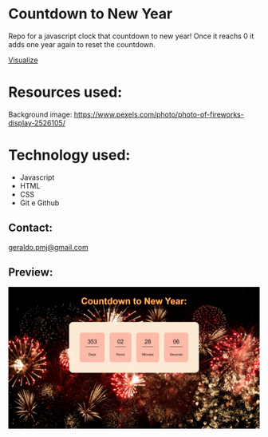 # Countdown to New Year
Repo for a javascript clock that countdown to new year! Once it reachs 0 it adds one year again to reset the countdown.

[Visualize](https://geraldopmj.github.io/CountdownNewYear/)

# Resources used:

Background image: https://www.pexels.com/photo/photo-of-fireworks-display-2526105/

# Technology used:

- Javascript
- HTML
- CSS
- Git e Github

## Contact:

geraldo.pmj@gmail.com

## Preview:

![preview](./preview.png)
